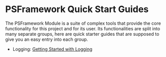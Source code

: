 # PSFramework Quick Start Guides

The PSFramework Module is a suite of complex tools that provide the core functionality for this project and for its user. Its functionalities are split into many separate groups, here are quick starter guides that are supposed to give you an easy entry into each group.

 - Logging: [Getting Started with Logging](/psframework/logging.html)